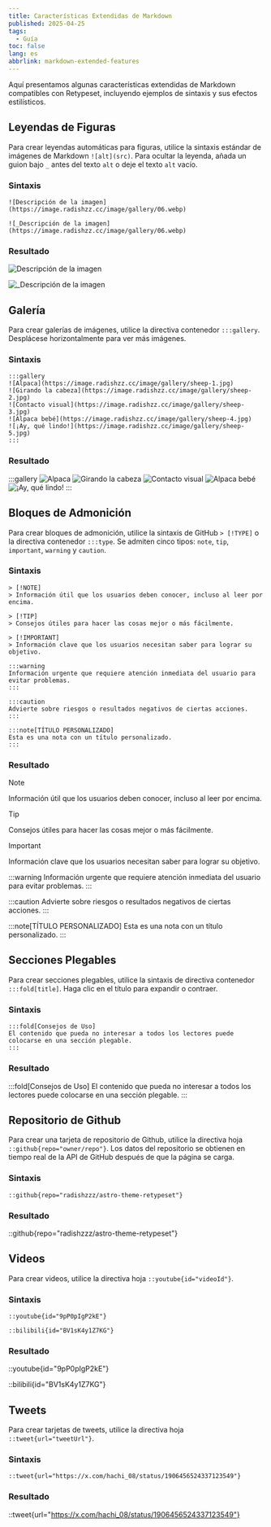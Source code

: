```yaml
---
title: Características Extendidas de Markdown
published: 2025-04-25
tags:
  - Guía
toc: false
lang: es
abbrlink: markdown-extended-features
---
```


Aquí presentamos algunas características extendidas de Markdown compatibles con Retypeset, incluyendo ejemplos de sintaxis y sus efectos estilísticos.

## Leyendas de Figuras

Para crear leyendas automáticas para figuras, utilice la sintaxis estándar de imágenes de Markdown `![alt](src)`. Para ocultar la leyenda, añada un guion bajo `_` antes del texto `alt` o deje el texto `alt` vacío.

### Sintaxis

```
![Descripción de la imagen](https://image.radishzz.cc/image/gallery/06.webp)

![_Descripción de la imagen](https://image.radishzz.cc/image/gallery/06.webp)
```

### Resultado

![Descripción de la imagen](https://image.radishzz.cc/image/gallery/06.webp)

![_Descripción de la imagen](https://image.radishzz.cc/image/gallery/06.webp)

## Galería

Para crear galerías de imágenes, utilice la directiva contenedor `:::gallery`. Desplácese horizontalmente para ver más imágenes.

### Sintaxis

```
:::gallery
![Alpaca](https://image.radishzz.cc/image/gallery/sheep-1.jpg)
![Girando la cabeza](https://image.radishzz.cc/image/gallery/sheep-2.jpg)
![Contacto visual](https://image.radishzz.cc/image/gallery/sheep-3.jpg)
![Alpaca bebé](https://image.radishzz.cc/image/gallery/sheep-4.jpg)
![¡Ay, qué lindo!](https://image.radishzz.cc/image/gallery/sheep-5.jpg)
:::
```

### Resultado

:::gallery
![Alpaca](https://image.radishzz.cc/image/gallery/sheep-1.jpg)
![Girando la cabeza](https://image.radishzz.cc/image/gallery/sheep-2.jpg)
![Contacto visual](https://image.radishzz.cc/image/gallery/sheep-3.jpg)
![Alpaca bebé](https://image.radishzz.cc/image/gallery/sheep-4.jpg)
![¡Ay, qué lindo!](https://image.radishzz.cc/image/gallery/sheep-5.jpg)
:::

## Bloques de Admonición

Para crear bloques de admonición, utilice la sintaxis de GitHub `> [!TYPE]` o la directiva contenedor `:::type`. Se admiten cinco tipos: `note`, `tip`, `important`, `warning` y `caution`.

### Sintaxis

```
> [!NOTE]
> Información útil que los usuarios deben conocer, incluso al leer por encima.

> [!TIP]
> Consejos útiles para hacer las cosas mejor o más fácilmente.

> [!IMPORTANT]
> Información clave que los usuarios necesitan saber para lograr su objetivo.

:::warning
Información urgente que requiere atención inmediata del usuario para evitar problemas.
:::

:::caution
Advierte sobre riesgos o resultados negativos de ciertas acciones.
:::

:::note[TÍTULO PERSONALIZADO]
Esta es una nota con un título personalizado.
:::
```

### Resultado

> [!NOTE]
> Información útil que los usuarios deben conocer, incluso al leer por encima.

> [!TIP]
> Consejos útiles para hacer las cosas mejor o más fácilmente.

> [!IMPORTANT]
> Información clave que los usuarios necesitan saber para lograr su objetivo.

:::warning
Información urgente que requiere atención inmediata del usuario para evitar problemas.
:::

:::caution
Advierte sobre riesgos o resultados negativos de ciertas acciones.
:::

:::note[TÍTULO PERSONALIZADO]
Esta es una nota con un título personalizado.
:::

## Secciones Plegables

Para crear secciones plegables, utilice la sintaxis de directiva contenedor `:::fold[title]`. Haga clic en el título para expandir o contraer.

### Sintaxis

```
:::fold[Consejos de Uso]
El contenido que pueda no interesar a todos los lectores puede colocarse en una sección plegable.
:::
```

### Resultado

:::fold[Consejos de Uso]
El contenido que pueda no interesar a todos los lectores puede colocarse en una sección plegable.
:::

## Repositorio de Github

Para crear una tarjeta de repositorio de Github, utilice la directiva hoja `::github{repo="owner/repo"}`. Los datos del repositorio se obtienen en tiempo real de la API de GitHub después de que la página se carga.

### Sintaxis

```
::github{repo="radishzzz/astro-theme-retypeset"}
```

### Resultado

::github{repo="radishzzz/astro-theme-retypeset"}

## Videos

Para crear videos, utilice la directiva hoja `::youtube{id="videoId"}`.

### Sintaxis

```
::youtube{id="9pP0pIgP2kE"}

::bilibili{id="BV1sK4y1Z7KG"}
```

### Resultado

::youtube{id="9pP0pIgP2kE"}

::bilibili{id="BV1sK4y1Z7KG"}

## Tweets

Para crear tarjetas de tweets, utilice la directiva hoja `::tweet{url="tweetUrl"}`.

### Sintaxis

```
::tweet{url="https://x.com/hachi_08/status/1906456524337123549"}
```

### Resultado

::tweet{url="https://x.com/hachi_08/status/1906456524337123549"}
